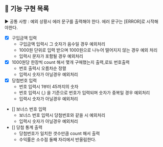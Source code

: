 ## 🚀 기능 구현 목록

▶ 공통 사항 : 예외 상황시 에러 문구를 출력해야 한다. 에러 문구는 [ERROR]로 시작해야한다.


- [x] 구입금액 입력
   * 구입금액 입력시 그 숫자가 음수일 경우 예외처리
   * 1000원 단위로 입력 받으며 1000원으로 나누어 떨어지지 않는 경우 예외 처리
   * 입력시 문자가 포함될 경우 예외처리
- [x] 1000원당 한장씩 count 해서 몇개 구매했는지 출력,로또 번호출력
    * 번호 출력시 오름차순 정렬
    * 입력시 숫자가 아닐경우 예외처리
- [x] 당첨번호 입력
    * 번호 입력시 1부터 45까지의 숫자
    * 번호 입력시 (,) 을 기준으로 번호가 입력되며 숫자가 중복일 경우 예외처리
    * 입력시 숫자가 아닐경우 예외처리
- [] 보너스 번호 입력
    * 보너스 번호 입력시 당첨번호와 같을 시 예외처리
    * 입력시 숫자가 아닐경우 예외처리
- [] 당첨 통계 출력
    * 당첨번호가 일치한 갯수만큼 count 해서 출력
    * 수익률은 소수점 둘째 자리에서 반올림한다.
